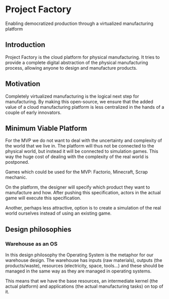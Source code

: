 # Project Factory
Enabling democratized production through a virtualized manufacturing platform

## Introduction
Project Factory is the cloud platform for physical manufacturing. It tries to provide a complete digital abstraction of the physical manufacturing process, allowing anyone to design and manufacture products.

## Motivation
Completely virtualized manufacturing is the logical next step for manufacturing. By making this open-source, we ensure that the added value of a cloud manufacturing platform is less centralized in the hands of a couple of early innovators.

## Minimum Viable Platform
For the MVP we do not want to deal with the uncertainty and complexity of the world that we live in. The platform will thus not be connected to the physical world, but instead it will be connected to simulation games. This way the huge cost of dealing with the complexity of the real world is postponed.

Games which could be used for the MVP: Factorio, Minecraft, Scrap mechanic.

On the platform, the designer will specify which product they want to manufacture and how. After pushing this specification, actors in the actual game will execute this specification.

Another, perhaps less attractive, option is to create a simulation of the real world ourselves instead of using an existing game.

## Design philosophies
### Warehouse as an OS
In this design philosophy the Operating System is the metaphor for our warehouse design. The warehouse has inputs (raw materials), outputs (the products/waste), resources (electricity, space, tools...) and these should be managed in the same way as they are managed in operating systems.

This means that we have the base resources, an intermediate kernel (the actual platform) and applications (the actual manufacturing tasks) on top of it.
